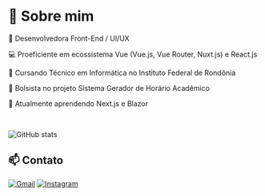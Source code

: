 # 🔎 Sobre mim

🎨 Desenvolvedora Front-End / UI/UX

💻 Proeficiente em ecossistema Vue (Vue.js, Vue Router, Nuxt.js) e React.js

📖 Cursando Técnico em Informática no Instituto Federal de Rondônia

🔭 Bolsista no projeto Sistema Gerador de Horário Acadêmico

🚀 Atualmente aprendendo Next.js e Blazor

<br />

![GitHub stats](https://github-readme-stats.vercel.app/api?username=annaisabelapont&show_icons=true&theme=tokyonight)

## 📫 Contato
[![Gmail](https://img.shields.io/badge/Gmail-red?style=for-the-badge&logo=gmail&logoColor=white)](mailto:annaisabelapont@gmail.com)
[![Instagram](https://img.shields.io/badge/Instagram-%23E4405F?style=for-the-badge&logo=instagram&logoColor=white)](https://www.instagram.com/annaisabelap)
